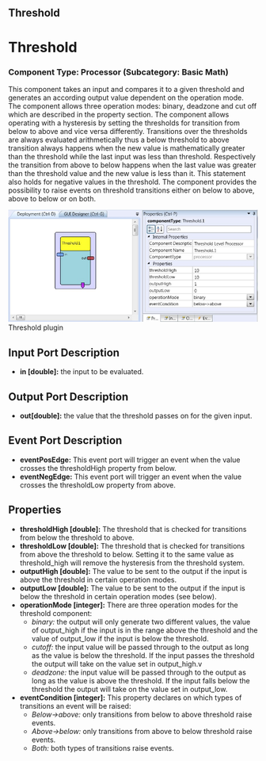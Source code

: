 ##

## Threshold

# Threshold

### Component Type: Processor (Subcategory: Basic Math)

This component takes an input and compares it to a given threshold and generates an according output value dependent on the operation mode. The component allows three operation modes: binary, deadzone and cut off which are described in the property section. The component allows operating with a hysteresis by setting the thresholds for transition from below to above and vice versa differently. Transitions over the thresholds are always evaluated arithmetically thus a below threshold to above transition always happens when the new value is mathematically greater than the threshold while the last input was less than threshold. Respectively the transition from above to below happens when the last value was greater than the threshold value and the new value is less than it. This statement also holds for negative values in the threshold. The component provides the possibility to raise events on threshold transitions either on below to above, above to below or on both.

![Screenshot: Threshold plugin](./img/Threshold.jpg "Screenshot: Threshold plugin")  
Threshold plugin

## Input Port Description

- **in \[double\]:** the input to be evaluated.

## Output Port Description

- **out\[double\]:** the value that the threshold passes on for the given input.

## Event Port Description

- **eventPosEdge:** This event port will trigger an event when the value crosses the thresholdHigh property from below.
- **eventNegEdge:** This event port will trigger an event when the value crosses the thresholdLow property from above.

## Properties

- **thresholdHigh \[double\]:** The threshold that is checked for transitions from below the threshold to above.
- **thresholdLow \[double\]:** The threshold that is checked for transitions from above the threshold to below. Setting it to the same value as threshold_high will remove the hysteresis from the threshold system.
- **outputHigh \[double\]:** The value to be sent to the output if the input is above the threshold in certain operation modes.
- **outputLow \[double\]:** The value to be sent to the output if the input is below the threshold in certain operation modes (see below).
- **operationMode \[integer\]:** There are three operation modes for the threshold component:
  - _binary:_ the output will only generate two different values, the value of output_high if the input is in the range above the threshold and the value of output_low if the input is below the threshold.
  - _cutoff:_ the input value will be passed through to the output as long as the value is below the threshold. If the input passes the threshold the output will take on the value set in output_high.v
  - _deadzone:_ the input value will be passed through to the output as long as the value is above the threshold. If the input falls below the threshold the output will take on the value set in output_low.
- **eventCondition \[integer\]:** This property declares on which types of transitions an event will be raised:
  - _Below->above:_ only transitions from below to above threshold raise events.
  - _Above->below:_ only transitions from above to below threshold raise events.
  - _Both:_ both types of transitions raise events.
